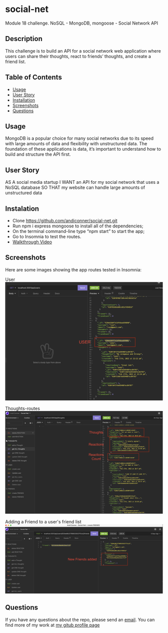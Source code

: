 # social-net
Module 18 challenge. NoSQL - MongoDB, mongoose - Social Network API

## Description 
This challenge is to build an API for a social network web application where users can share their thoughts, react to friends’ thoughts, and create a friend list.

## Table of Contents

* [Usage](#usage)
* [User Story](#userStory)
* [Installation](#installation)
* [Screenshots](#screenshots)
* [Questions](#questions) 


## Usage 
MongoDB is a popular choice for many social networks due to its speed with large amounts of data and flexibility with unstructured data.  The foundation of these applications is data, it’s important to understand how to build and structure the API first.

## User Story
AS A social media startup
I WANT an API for my social network that uses a NoSQL database
SO THAT my website can handle large amounts of unstructured data

## Instalation
-	Clone https://github.com/andiconner/social-net.git
-   Run npm i express mongoose to install all of the dependencies;
-	On the terminal command-line type “npm start” to start the app;
-	Go to Insomnia to test the routes.
- [Walkthrough Video](https://watch.screencastify.com/v/aSXEhulOgFXbyJ9v7ITL)


## Screenshots

Here are some images showing the app routes tested in Insomnia:

User
![User Routes](public/assets/images/user-routes.png)

Thoughts-routes
![Thoughts Routes](public/assets/images/thought-routes.png)

Adding a Friend to a user's friend list
![Thoughts Routes](public/assets/images/friends_added.png)


## Questions
If you have any questions about the repo, please send an [email](mailto:andiconner@icloud.com). You can find more of my work at  [my gitub profile page](https://github.com/andiconner)



